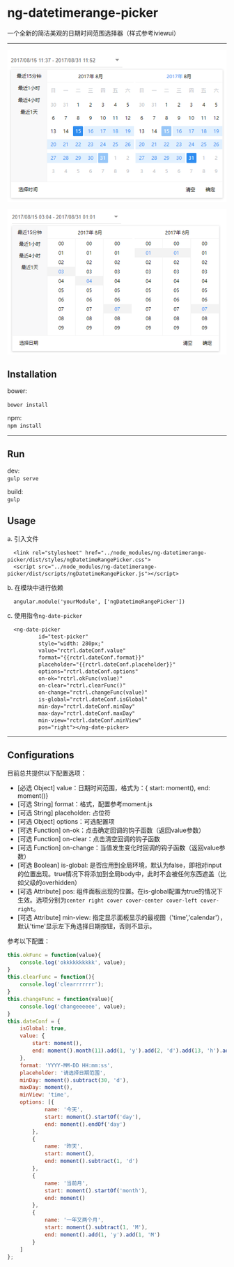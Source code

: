 **ng-datetimerange-picker**
===================
一个全新的简洁美观的日期时间范围选择器（样式参考iviewui）

----------

![日期选择](./screenshots/date-pick.png)

![时间选择](./screenshots/time-pick.png)

Installation
-------------
bower:  

`bower install` 

npm:  
`npm install`

----------

Run
-------------

dev:  
`gulp serve`

build:  
`gulp`

Usage
-------------

a. 引入文件
```
  <link rel="stylesheet" href="../node_modules/ng-datetimerange-picker/dist/styles/ngDatetimeRangePicker.css">
  <script src="../node_modules/ng-datetimerange-picker/dist/scripts/ngDatetimeRangePicker.js"></script>
```

b. 在模块中进行依赖  
```
  angular.module('yourModule', ['ngDatetimeRangePicker'])
```

c. 使用指令`ng-date-picker`
```
  <ng-date-picker 
          id="test-picker"
          style="width: 280px;" 
          value="rctrl.dateConf.value" 
          format="{{rctrl.dateConf.format}}" 
          placeholder="{{rctrl.dateConf.placeholder}}" 
          options="rctrl.dateConf.options"
          on-ok="rctrl.okFunc(value)"
          on-clear="rctrl.clearFunc()"
          on-change="rctrl.changeFunc(value)"
          is-global="rctrl.dateConf.isGlobal"
          min-day="rctrl.dateConf.minDay"
          max-day="rctrl.dateConf.maxDay"
          min-view="rctrl.dateConf.minView"
          pos="right"></ng-date-picker>
```
----------

Configurations
-------------

目前总共提供以下配置选项：

- [必选 Object] value：日期时间范围，格式为：{ start: moment(), end: moment()}
- [可选 String] format：格式，配置参考moment.js
- [可选 String] placeholder: 占位符
- [可选 Object] options：可选配置项
- [可选 Function] on-ok：点击确定回调的钩子函数（返回value参数）
- [可选 Function] on-clear：点击清空回调的钩子函数
- [可选 Function] on-change：当值发生变化时回调的钩子函数（返回value参数）
- [可选 Boolean] is-global: 是否应用到全局环境，默认为false，即相对input的位置出现。true情况下将添加到全局body中，此时不会被任何东西遮盖（比如父级的overhidden）
- [可选 Attribute] pos: 组件面板出现的位置。在is-global配置为true的情况下生效。选项分别为`center right cover cover-center cover-left cover-right`。
- [可选 Attribute] min-view: 指定显示面板显示的最视图（'time','calendar'），默认'time'显示左下角选择日期按钮，否则不显示。

参考以下配置：

```javascript
this.okFunc = function(value){
    console.log('okkkkkkkkkk', value);
}
this.clearFunc = function(){
    console.log('clearrrrrrr');
}
this.changeFunc = function(value){
    console.log('changeeeeee', value);
}
this.dateConf = {
    isGlobal: true,
    value: {
        start: moment(),
        end: moment().month(11).add(1, 'y').add(2, 'd').add(13, 'h').add(2, 'm').add(3, 's')
    },
    format: 'YYYY-MM-DD HH:mm:ss',
    placeholder: '请选择日期范围',
    minDay: moment().subtract(30, 'd'),
    maxDay: moment(),
    minView: 'time',
    options: [{
            name: '今天',
            start: moment().startOf('day'),
            end: moment().endOf('day')
        },
        {
            name: '昨天',
            start: moment(),
            end: moment().subtract(1, 'd')
        },
        {
            name: '当前月',
            start: moment().startOf('month'),
            end: moment()
        },
        {
            name: '一年又两个月',
            start: moment().subtract(1, 'M'),
            end: moment().add(1, 'y').add(1, 'M')
        }
    ]
};
```
